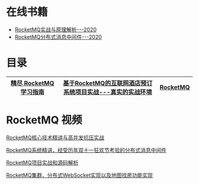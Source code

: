 
# 在线书籍

* [RocketMQ实战与原理解析---2020](https://weread.qq.com/web/reader/9f8323707155b8429f8cc60kc81322c012c81e728d9d180)
* [RocketMQ分布式消息中间件---2020](https://weread.qq.com/web/reader/27032d5071fd5a9927003b8)

# 目录


[精尽 RocketMQ 学习指南](http://svip.iocoder.cn/RocketMQ/tutorials/)|[基于RocketMQ的互联网酒店预订系统项目实战---真实的实战环境](https://apppukyptrl1086.pc.xiaoe-tech.com/detail/p_5fd03fb3e4b04db7c093b40c/6)|[RocketMQ](https://www.kancloud.cn/zlt2000/microservices-platform/1023346)|
---|---|---|



# RocketMQ 视频

 [RocketMQ核心技术精讲与高并发抗压实战](https://www.bilibili.com/video/av71718438/?spm_id_from=333.788.videocard.1)
 
 [RocketMQ系统精讲，经受历年双十一狂欢节考验的分布式消息中间件](https://www.bilibili.com/video/av66702383/?spm_id_from=333.788.videocard.4)
 
 [RocketMQ项目实战和源码解析](https://www.bilibili.com/video/av71654125/?spm_id_from=333.788.videocard.1)

[RocketMQ集群、分布式WebSocket实现以及地图找房功能实现](https://www.bilibili.com/video/av53649721/?spm_id_from=333.788.videocard.9)
